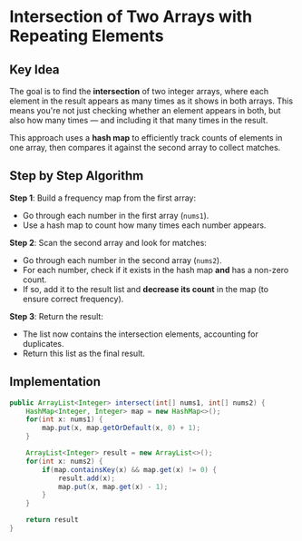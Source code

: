 # Intersection of Two Arrays with Repeating Elements

## Key Idea

The goal is to find the **intersection** of two integer arrays, where each element in the result appears as many times as it shows in both arrays. This means you're not just checking whether an element appears in both, but also how many times — and including it that many times in the result.

This approach uses a **hash map** to efficiently track counts of elements in one array, then compares it against the second array to collect matches.

## Step by Step Algorithm

**Step 1**: Build a frequency map from the first array:

- Go through each number in the first array (`nums1`).
- Use a hash map to count how many times each number appears.

**Step 2**: Scan the second array and look for matches:

- Go through each number in the second array (`nums2`).
- For each number, check if it exists in the hash map **and** has a non-zero count.
- If so, add it to the result list and **decrease its count** in the map (to ensure correct frequency).

**Step 3**: Return the result:

- The list now contains the intersection elements, accounting for duplicates.
- Return this list as the final result.

## Implementation

```java
public ArrayList<Integer> intersect(int[] nums1, int[] nums2) {
    HashMap<Integer, Integer> map = new HashMap<>();
    for(int x: nums1) {
        map.put(x, map.getOrDefault(x, 0) + 1);
    }

    ArrayList<Integer> result = new ArrayList<>();
    for(int x: nums2) {
        if(map.containsKey(x) && map.get(x) != 0) {
            result.add(x);
            map.put(x, map.get(x) - 1);
        }
    }

    return result
}
```

